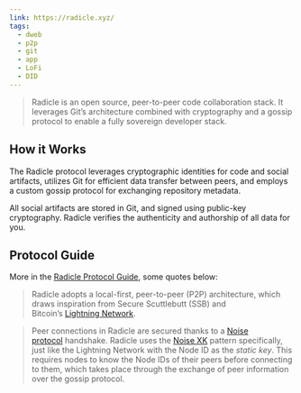 ```yaml
---
link: https://radicle.xyz/
tags:
  - dweb
  - p2p
  - git
  - app
  - LoFi
  - DID
---
```

> Radicle is an open source, peer-to-peer code collaboration stack. It leverages Git’s architecture combined with cryptography and a gossip protocol to enable a fully sovereign developer stack.
## How it Works

The Radicle protocol leverages cryptographic identities for code and social artifacts, utilizes Git for efficient data transfer between peers, and employs a custom gossip protocol for exchanging repository metadata.

All social artifacts are stored in Git, and signed using public-key cryptography. Radicle verifies the authenticity and authorship of all data for you.

## Protocol Guide

More in the [Radicle Protocol Guide](https://radicle.xyz/guides/protocol), some quotes below:

> Radicle adopts a local-first, peer-to-peer (P2P) architecture, which draws inspiration from Secure Scuttlebutt (SSB) and Bitcoin’s [Lightning Network](https://en.wikipedia.org/wiki/Lightning_Network).

> Peer connections in Radicle are secured thanks to a [Noise protocol](http://www.noiseprotocol.org/noise.html) handshake. Radicle uses the [Noise XK](https://noiseexplorer.com/patterns/XK/) pattern specifically, just like the Lightning Network with the Node ID as the _static key_. This requires nodes to know the Node IDs of their peers before connecting to them, which takes place through the exchange of peer information over the gossip protocol.